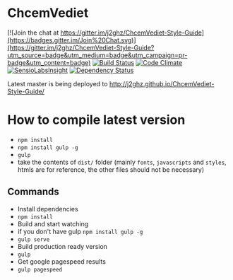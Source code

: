 # ChcemVediet

[![Join the chat at https://gitter.im/j2ghz/ChcemVediet-Style-Guide](https://badges.gitter.im/Join%20Chat.svg)](https://gitter.im/j2ghz/ChcemVediet-Style-Guide?utm_source=badge&utm_medium=badge&utm_campaign=pr-badge&utm_content=badge)
[![Build Status](https://travis-ci.org/j2ghz/ChcemVediet-Style-Guide.svg?branch=master)](https://travis-ci.org/j2ghz/ChcemVediet-Style-Guide)
[![Code Climate](https://codeclimate.com/github/j2ghz/ChcemVediet-Style-Guide/badges/gpa.svg)](https://codeclimate.com/github/j2ghz/ChcemVediet-Style-Guide)
[![SensioLabsInsight](https://insight.sensiolabs.com/projects/a2046e6e-ba8a-4fc3-ad9e-2c65a8d0e9fb/mini.png)](https://insight.sensiolabs.com/projects/a2046e6e-ba8a-4fc3-ad9e-2c65a8d0e9fb)
[![Dependency Status](https://gemnasium.com/j2ghz/ChcemVediet-Style-Guide.svg)](https://gemnasium.com/j2ghz/ChcemVediet-Style-Guide)

Latest master is being deployed to http://j2ghz.github.io/ChcemVediet-Style-Guide/

# How to compile latest version
* `npm install`
* `npm install gulp -g`
* `gulp`
* take the contents of `dist/` folder (mainly `fonts`, `javascripts` and `styles`, htmls are for reference, the other files should not be necessary)

## Commands
* Install dependencies
 * `npm install`
* Build and start watching
 * if you don't have gulp `npm install gulp -g`
 * `gulp serve`
* Build production ready version
 * `gulp`
* Get google pagespeed results
 * `gulp pagespeed`

